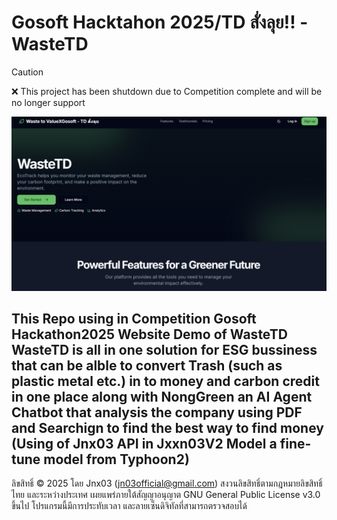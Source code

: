 # Gosoft Hacktahon 2025/TD สั่งลุย!! - WasteTD

>[!CAUTION]
>❌ This project has been shutdown due to Competition complete and will be no longer support

![WasteTD](https://raw.githubusercontent.com/JNX03/GoSofttt/refs/heads/main/Screenshot%202025-04-28%20040544.png)

This Repo using in Competition Gosoft Hackathon2025 Website Demo of WasteTD<br>
WasteTD is all in one solution for ESG bussiness that can be alble to convert Trash (such as plastic metal etc.) in to money and carbon credit in one place along with NongGreen an AI Agent Chatbot that analysis the company using PDF and Searchign to find the best way to find money (Using of Jnx03 API in Jxxn03V2 Model a fine-tune model from Typhoon2)
---

ลิขสิทธิ์ © 2025 โดย Jnx03 (jn03official@gmail.com)
สงวนลิขสิทธิ์ตามกฎหมายลิขสิทธิ์ไทย และระหว่างประเทศ
เผยแพร่ภายใต้สัญญาอนุญาต GNU General Public License v3.0 ขึ้นไป
โปรแกรมนี้มีการประทับเวลา และลายเซ็นดิจิทัลที่สามารถตรวจสอบได้
